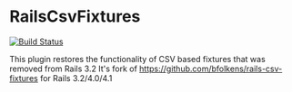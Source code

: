 RailsCsvFixtures
================
[![Build Status](https://travis-ci.org/felixbuenemann/rails-csv-fixtures.png)](https://travis-ci.org/felixbuenemann/rails-csv-fixtures)

This plugin restores the functionality of CSV based fixtures that was removed from Rails 3.2
It's fork of https://github.com/bfolkens/rails-csv-fixtures for Rails 3.2/4.0/4.1
